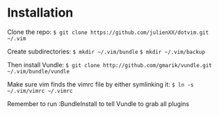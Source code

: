 Installation
============

Clone the repo:
`$ git clone https://github.com/julienXX/dotvim.git ~/.vim`

Create subdirectories:
`$ mkdir ~/.vim/bundle`
`$ mkdir ~/.vim/backup`

Then install Vundle:
`$ git clone http://github.com/gmarik/vundle.git ~/.vim/bundle/vundle`

Make sure vim finds the vimrc file by either symlinking it:
`$ ln -s ~/.vim/vimrc ~/.vimrc`

Remember to run :BundleInstall to tell Vundle to grab all plugins
